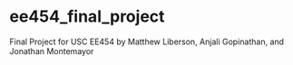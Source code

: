 # ee454_final_project
Final Project for USC EE454 by Matthew Liberson, Anjali Gopinathan, and Jonathan Montemayor
